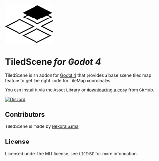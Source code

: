 <img src="icon.svg" height="128">

# TiledScene _for Godot 4_

TiledScene is an addon for [Godot 4](https://godotengine.org/) that provides a base scene tiled map feature to get the right node for TileMap coordinates.

You can install it via the Asset Library or [downloading a copy](https://github.com/NekoraiStudios/TiledScene/archive/refs/heads/main.zip) from GitHub.

[![Discord](https://img.shields.io/discord/1017227834911096863?label=discord&logo=discord&logoColor=%23fff&style=for-the-badge)](https://discord.gg/tkvZdaJEm6)

## Contributors

TiledScene is made by [NekoraiSama](https://nekoraistudios.com)

## License

Licensed under the MIT license, see `LICENSE` for more information.


